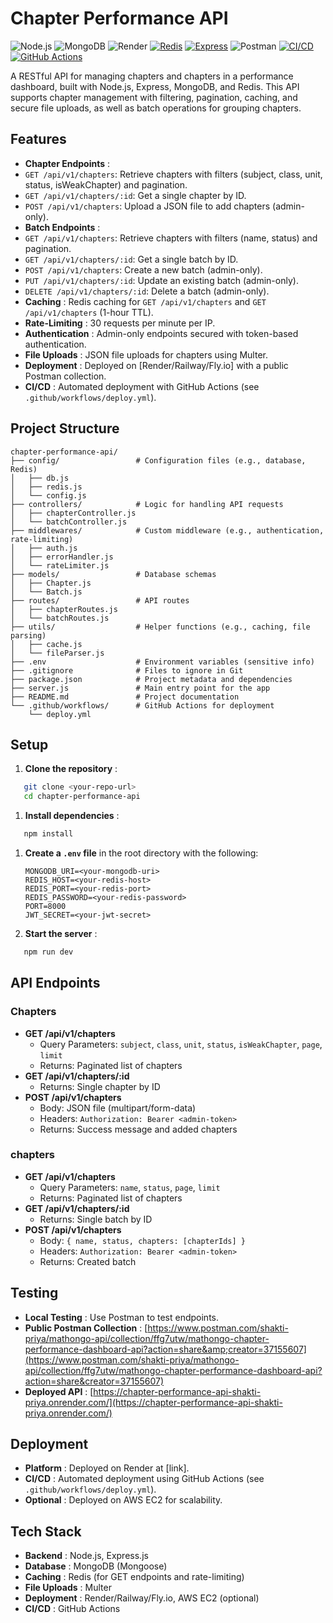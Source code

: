# Chapter Performance API

![Node.js](https://img.shields.io/badge/Node.js-339933?style=flat-square&logo=node.js&logoColor=white)
![MongoDB](https://img.shields.io/badge/MongoDB-47A248?style=flat-square&logo=mongodb&logoColor=white)
![Render](https://img.shields.io/badge/Render-46E3B7?style=flat-square&logo=render&logoColor=white)
[![Redis](https://img.shields.io/badge/Redis-DC382D?style=flat-square&logo=redis&logoColor=white)](https://redis.io/)
[![Express](https://img.shields.io/badge/Express-000000?style=flat-square&logo=express&logoColor=white)](https://expressjs.com/)
![Postman](https://img.shields.io/badge/Postman-FF6C37?style=flat-square&logo=postman&logoColor=white)
[![CI/CD](https://img.shields.io/badge/CI%2FCD-0078D4?style=flat-square&logo=github-actions&logoColor=white)](https://docs.github.com/en/actions)
[![GitHub Actions](https://img.shields.io/badge/GitHub%20Actions-2088FF?style=flat-square&logo=github-actions&logoColor=white)](https://github.com/features/actions)

A RESTful API for managing chapters and chapters in a performance dashboard, built with Node.js, Express, MongoDB, and Redis. This API supports chapter management with filtering, pagination, caching, and secure file uploads, as well as batch operations for grouping chapters.

## Features

- **Chapter Endpoints** :
- `GET /api/v1/chapters`: Retrieve chapters with filters (subject, class, unit, status, isWeakChapter) and pagination.
- `GET /api/v1/chapters/:id`: Get a single chapter by ID.
- `POST /api/v1/chapters`: Upload a JSON file to add chapters (admin-only).
- **Batch Endpoints** :
- `GET /api/v1/chapters`: Retrieve chapters with filters (name, status) and pagination.
- `GET /api/v1/chapters/:id`: Get a single batch by ID.
- `POST /api/v1/chapters`: Create a new batch (admin-only).
- `PUT /api/v1/chapters/:id`: Update an existing batch (admin-only).
- `DELETE /api/v1/chapters/:id`: Delete a batch (admin-only).
- **Caching** : Redis caching for `GET /api/v1/chapters` and `GET /api/v1/chapters` (1-hour TTL).
- **Rate-Limiting** : 30 requests per minute per IP.
- **Authentication** : Admin-only endpoints secured with token-based authentication.
- **File Uploads** : JSON file uploads for chapters using Multer.
- **Deployment** : Deployed on [Render/Railway/Fly.io] with a public Postman collection.
- **CI/CD** : Automated deployment with GitHub Actions (see `.github/workflows/deploy.yml`).

## Project Structure

```
chapter-performance-api/
├── config/                 # Configuration files (e.g., database, Redis)
│   ├── db.js
│   ├── redis.js
│   └── config.js
├── controllers/            # Logic for handling API requests
│   ├── chapterController.js
│   └── batchController.js
├── middlewares/            # Custom middleware (e.g., authentication, rate-limiting)
│   ├── auth.js
│   ├── errorHandler.js
│   └── rateLimiter.js
├── models/                 # Database schemas
│   ├── Chapter.js
│   └── Batch.js
├── routes/                 # API routes
│   ├── chapterRoutes.js
│   └── batchRoutes.js
├── utils/                  # Helper functions (e.g., caching, file parsing)
│   ├── cache.js
│   └── fileParser.js
├── .env                    # Environment variables (sensitive info)
├── .gitignore              # Files to ignore in Git
├── package.json            # Project metadata and dependencies
├── server.js               # Main entry point for the app
├── README.md               # Project documentation
└── .github/workflows/      # GitHub Actions for deployment
    └── deploy.yml
```

## Setup

1. **Clone the repository** :

```bash
   git clone <your-repo-url>
   cd chapter-performance-api
```

1. **Install dependencies** :

```bash
   npm install
```

1. **Create a `.env` file** in the root directory with the following:
   ```
   MONGODB_URI=<your-mongodb-uri>
   REDIS_HOST=<your-redis-host>
   REDIS_PORT=<your-redis-port>
   REDIS_PASSWORD=<your-redis-password>
   PORT=8000
   JWT_SECRET=<your-jwt-secret>
   ```
2. **Start the server** :

```bash
   npm run dev
```

## API Endpoints

### Chapters

- **GET /api/v1/chapters**
  - Query Parameters: `subject`, `class`, `unit`, `status`, `isWeakChapter`, `page`, `limit`
  - Returns: Paginated list of chapters
- **GET /api/v1/chapters/:id**
  - Returns: Single chapter by ID
- **POST /api/v1/chapters**
  - Body: JSON file (multipart/form-data)
  - Headers: `Authorization: Bearer <admin-token>`
  - Returns: Success message and added chapters

### chapters

- **GET /api/v1/chapters**
  - Query Parameters: `name`, `status`, `page`, `limit`
  - Returns: Paginated list of chapters
- **GET /api/v1/chapters/:id**
  - Returns: Single batch by ID
- **POST /api/v1/chapters**
  - Body: `{ name, status, chapters: [chapterIds] }`
  - Headers: `Authorization: Bearer <admin-token>`
  - Returns: Created batch

## Testing

- **Local Testing** : Use Postman to test endpoints.
- **Public Postman Collection** : [https://www.postman.com/shakti-priya/mathongo-api/collection/ffg7utw/mathongo-chapter-performance-dashboard-api?action=share&amp;creator=37155607](https://www.postman.com/shakti-priya/mathongo-api/collection/ffg7utw/mathongo-chapter-performance-dashboard-api?action=share&creator=37155607)
- **Deployed API** : [https://chapter-performance-api-shakti-priya.onrender.com/](https://chapter-performance-api-shakti-priya.onrender.com/)

## Deployment

- **Platform** : Deployed on Render at [link].
- **CI/CD** : Automated deployment using GitHub Actions (see `.github/workflows/deploy.yml`).
- **Optional** : Deployed on AWS EC2 for scalability.

## Tech Stack

- **Backend** : Node.js, Express.js
- **Database** : MongoDB (Mongoose)
- **Caching** : Redis (for GET endpoints and rate-limiting)
- **File Uploads** : Multer
- **Deployment** : Render/Railway/Fly.io, AWS EC2 (optional)
- **CI/CD** : GitHub Actions
